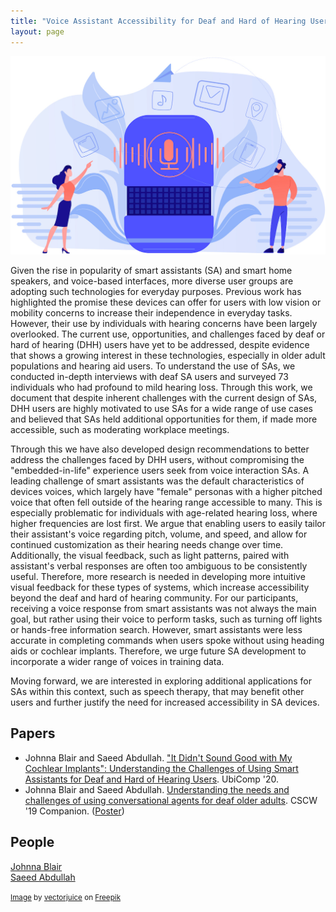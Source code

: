 ```yaml
---
title: "Voice Assistant Accessibility for Deaf and Hard of Hearing Users"
layout: page
---
```


<div class="row">
    <div class="col-md-12">
        <div class="col-xs-offset-1 col-md-10">
	        <img src="/files/images/projects/speaker-accessibility.jpg"/>
        </div>
    </div>
</div>

Given the rise in popularity of smart assistants (SA) and smart home speakers, and voice-based interfaces, more diverse user groups are adopting such technologies for everyday purposes. Previous work has highlighted the promise these devices can offer for users with low vision or mobility concerns to increase their independence in everyday tasks. However, their use by individuals with hearing concerns have been largely overlooked. The current use, opportunities, and challenges faced by deaf or hard of hearing (DHH) users have yet to be addressed, despite evidence that shows a growing interest in these technologies, especially in older adult populations and hearing aid users. To understand the use of SAs, we conducted in-depth interviews with deaf SA users and surveyed 73 individuals who had profound to mild hearing loss. Through this work, we document that despite inherent challenges with the current design of SAs, DHH users are highly motivated to use SAs for a wide range of use cases and believed that SAs held additional opportunities for them, if made more accessible, such as moderating workplace meetings.

Through this we have also developed design recommendations to better address the challenges faced by DHH users, without compromising the "embedded-in-life" experience users seek from voice interaction SAs. A leading challenge of smart assistants was the default characteristics of devices voices, which largely have "female" personas with a higher pitched voice that often fell outside of the hearing range accessible to many. This is especially problematic for individuals with age-related hearing loss, where higher frequencies are lost first. We argue that enabling users to easily tailor their assistant's voice regarding pitch, volume, and speed, and allow for continued customization as their hearing needs change over time. Additionally, the visual feedback, such as light patterns, paired with assistant's verbal responses are often too ambiguous to be consistently useful. Therefore, more research is needed in developing more intuitive visual feedback for these types of systems, which increase accessibility beyond the deaf and hard of hearing community. For our participants, receiving a voice response from smart assistants was not always the main goal, but rather using their voice to perform tasks, such as turning off lights or hands-free information search. However, smart assistants were less accurate in completing commands when users spoke without using heading aids or cochlear implants. Therefore, we urge future SA development to incorporate a wider range of voices in training data.

Moving forward, we are interested in exploring additional applications for SAs within this context, such as speech therapy, that may benefit other users and further justify the need for increased accessibility in SA devices.

## Papers ##

* Johnna Blair and Saeed Abdullah.
["It Didn't Sound Good with My Cochlear Implants": Understanding the Challenges of Using Smart Assistants for Deaf and Hard of Hearing Users][ubicomp-2020].
UbiComp '20.
* Johnna Blair and Saeed Abdullah.
[Understanding the needs and challenges of using conversational agents for deaf older adults][cscw-poster-abstract-2019].
CSCW '19 Companion. ([Poster][cscw-poster-2019])

## People ##

[Johnna Blair](https://johnnablair.weebly.com)  
[Saeed Abdullah](https://saeedabdullah.com)

[ubicomp-2020]: /files/pubs/speaker-accessibility-ubicomp-2021.pdf
[cscw-poster-abstract-2019]: /files/pubs/speaker-accessibility-cscw-2019.pdf
[cscw-poster-2019]: /files/posters/speaker-accessibility-cscw-2019.pdf

<small><a href="https://www.freepik.com/free-vector/users-buying-smart-speaker-applications-online-smart-assistant-applications-online-store-voice-activated-digital-assistants-apps-market-concept-vector-isolated-illustration_11668669.htm">Image</a> by <a href="https://www.freepik.com/author/vectorjuice">vectorjuice</a> on <a href="https://www.freepik.com/">Freepik</a></small>